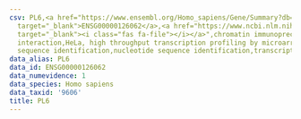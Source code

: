 ```yaml
---
csv: PL6,<a href="https://www.ensembl.org/Homo_sapiens/Gene/Summary?db=core;g=ENSG00000126062"
  target="_blank">ENSG00000126062</a>,<a href="https://www.ncbi.nlm.nih.gov/pubmed/17216044"
  target="_blank"><i class="fas fa-file"></i></a>",chromatin immunoprecipitation assay,direct
  interaction,HeLa, high throughput transcription profiling by microarray,nucleotide
  sequence identification,nucleotide sequence identification,transcriptional regulation,
data_alias: PL6
data_id: ENSG00000126062
data_numevidence: 1
data_species: Homo sapiens
data_taxid: '9606'
title: PL6
---
```

